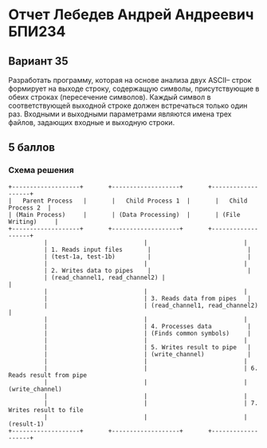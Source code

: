 # Отчет Лебедев Андрей Андреевич БПИ234
## Вариант 35
Разработать программу, которая на основе анализа двух ASCII–
строк формирует на выходе строку, содержащую символы, присутствующие в обеих строках (пересечение символов). Каждый
символ в соответствующей выходной строке должен встречаться
только один раз. Входными и выходными параметрами являются
имена трех файлов, задающих входные и выходную строки.
## 5 баллов
### Схема решения
```
+-------------------+       +-------------------+       +-------------------+
|   Parent Process   |       |   Child Process 1  |       |   Child Process 2  |
| (Main Process)     |       | (Data Processing)  |       | (File Writing)     |
+-------------------+       +-------------------+       +-------------------+
          |                           |                           |
          | 1. Reads input files       |                           |
          | (test-1a, test-1b)         |                           |
          |                           |                           |
          | 2. Writes data to pipes    |                           |
          | (read_channel1, read_channel2) |                           |
          |                           |                           |
          |                           | 3. Reads data from pipes   |
          |                           | (read_channel1, read_channel2) |
          |                           |                           |
          |                           | 4. Processes data          |
          |                           | (Finds common symbols)     |
          |                           |                           |
          |                           | 5. Writes result to pipe   |
          |                           | (write_channel)            |
          |                           |                           |
          |                           |                           | 6. Reads result from pipe
          |                           |                           | (write_channel)
          |                           |                           |
          |                           |                           | 7. Writes result to file
          |                           |                           | (result-1)
+-------------------+       +-------------------+       +-------------------+
```